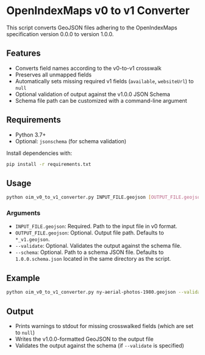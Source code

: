# OpenIndexMaps v0 to v1 Converter

This script converts GeoJSON files adhering to the OpenIndexMaps specification version 0.0.0 to version 1.0.0.

## Features

- Converts field names according to the v0-to-v1 crosswalk
- Preserves all unmapped fields
- Automatically sets missing required v1 fields (`available`, `websiteUrl`) to `null`
- Optional validation of output against the v1.0.0 JSON Schema
- Schema file path can be customized with a command-line argument

## Requirements

- Python 3.7+
- Optional: `jsonschema` (for schema validation)

Install dependencies with:

```bash
pip install -r requirements.txt
```

## Usage

```bash
python oim_v0_to_v1_converter.py INPUT_FILE.geojson [OUTPUT_FILE.geojson] [--validate] [--schema PATH_TO_SCHEMA]
```

### Arguments

- `INPUT_FILE.geojson`: Required. Path to the input file in v0 format.
- `OUTPUT_FILE.geojson`: Optional. Output file path. Defaults to `*_v1.geojson`.
- `--validate`: Optional. Validates the output against the schema file.
- `--schema`: Optional. Path to a schema JSON file. Defaults to `1.0.0.schema.json` located in the same directory as the script.

## Example

```bash
python oim_v0_to_v1_converter.py ny-aerial-photos-1980.geojson --validate
```

## Output

- Prints warnings to stdout for missing crosswalked fields (which are set to `null`)
- Writes the v1.0.0-formatted GeoJSON to the output file
- Validates the output against the schema (if `--validate` is specified)